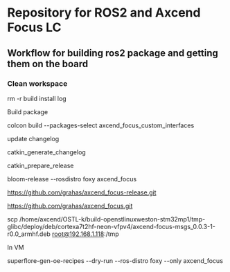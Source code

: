 # Repository for ROS2 and Axcend Focus LC

## Workflow for building ros2 package and getting them on the board

### Clean workspace

rm -r build install log

Build package

colcon build --packages-select axcend_focus_custom_interfaces

update changelog

catkin_generate_changelog

catkin_prepare_release

bloom-release --rosdistro foxy axcend_focus

https://github.com/grahas/axcend_focus-release.git

https://github.com/grahas/axcend_focus.git

scp /home/axcend/OSTL-k/build-openstlinuxweston-stm32mp1/tmp-glibc/deploy/deb/cortexa7t2hf-neon-vfpv4/axcend-focus-msgs_0.0.3-1-r0.0_armhf.deb root@192.168.1.118:/tmp

In VM

superflore-gen-oe-recipes --dry-run --ros-distro foxy --only axcend_focus
